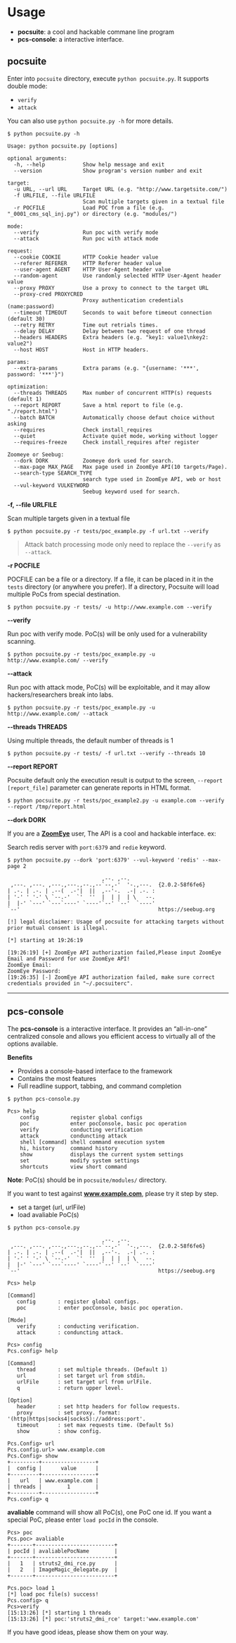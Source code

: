 # Usage

- **pocsuite**: a cool and hackable commane line program
- **pcs-console**: a interactive interface.

## pocsuite

Enter into `pocsuite` directory, execute `python pocsuite.py`. It supports double mode:

 - ```verify```
 - ```attack```

You can also use ```python pocsuite.py -h``` for more details.

```
$ python pocsuite.py -h

Usage: python pocsuite.py [options]

optional arguments:
  -h, --help            Show help message and exit
  --version             Show program's version number and exit

target:
  -u URL, --url URL     Target URL (e.g. "http://www.targetsite.com/")
  -f URLFILE, --file URLFILE
                        Scan multiple targets given in a textual file
  -r POCFILE            Load POC from a file (e.g. "_0001_cms_sql_inj.py") or directory (e.g. "modules/")

mode:
  --verify              Run poc with verify mode
  --attack              Run poc with attack mode

request:
  --cookie COOKIE       HTTP Cookie header value
  --referer REFERER     HTTP Referer header value
  --user-agent AGENT    HTTP User-Agent header value
  --random-agent        Use randomly selected HTTP User-Agent header value
  --proxy PROXY         Use a proxy to connect to the target URL
  --proxy-cred PROXYCRED
                        Proxy authentication credentials (name:password)
  --timeout TIMEOUT     Seconds to wait before timeout connection (default 30)
  --retry RETRY         Time out retrials times.
  --delay DELAY         Delay between two request of one thread
  --headers HEADERS     Extra headers (e.g. "key1: value1\nkey2: value2")
  --host HOST           Host in HTTP headers.

params:
  --extra-params        Extra params (e.g. "{username: '***', password: '***'}")

optimization:
  --threads THREADS     Max number of concurrent HTTP(s) requests (default 1)
  --report REPORT       Save a html report to file (e.g. "./report.html")
  --batch BATCH         Automatically choose defaut choice without asking
  --requires            Check install_requires
  --quiet               Activate quiet mode, working without logger
  --requires-freeze     Check install_requires after register

Zoomeye or Seebug:
  --dork DORK           Zoomeye dork used for search.
  --max-page MAX_PAGE   Max page used in ZoomEye API(10 targets/Page).
  --search-type SEARCH_TYPE
                        search type used in ZoomEye API, web or host
  --vul-keyword VULKEYWORD
                        Seebug keyword used for search.
```

**-f, --file URLFILE**

Scan multiple targets given in a textual file

```
$ python pocsuite.py -r tests/poc_example.py -f url.txt --verify
```

> Attack batch processing mode only need to replace the ```--verify``` as ``` --attack```.

**-r POCFILE**

POCFILE can be a file or a directory. If a file, it can be placed in it in the `tests` directory (or anywhere you prefer). If a directory, Pocsuite will load multiple PoCs from special destination.


```
$ python pocsuite.py -r tests/ -u http://www.example.com --verify
```

**--verify**

Run poc with verify mode. PoC(s) will be only used for a vulnerability scanning.

```
$ python pocsuite.py -r tests/poc_example.py -u http://www.example.com/ --verify
```

**--attack**

Run poc with attack mode, PoC(s) will be exploitable, and it may allow hackers/researchers break into labs.

```
$ python pocsuite.py -r tests/poc_example.py -u http://www.example.com/ --attack
```

**--threads THREADS**

Using multiple threads, the default number of threads is 1

```
$ python pocsuite.py -r tests/ -f url.txt --verify --threads 10
```

**--report REPORT**

Pocsuite default only the execution result is output to the screen, `--report [report_file]` parameter can generate reports in HTML format.

```
$ python pocsuite.py -r tests/poc_example2.py -u example.com --verify --report /tmp/report.html
```


**--dork DORK**

If you are a [**ZoomEye**](https://www.zoomeye.org/) user, The API is a cool and hackable interface. ex:

Search redis server with ```port:6379``` and ```redie``` keyword.


```
$ python pocsuite.py --dork 'port:6379' --vul-keyword 'redis' --max-page 2

                              ,--. ,--.
 ,---. ,---. ,---.,---.,--.,--`--,-'  '-.,---.  {2.0.2-58f6fe6}
| .-. | .-. | .--(  .-'|  ||  ,--'-.  .-| .-. :
| '-' ' '-' \ `--.-'  `'  ''  |  | |  | \   --.
|  |-' `---' `---`----' `----'`--' `--'  `----'
`--'                                            https://seebug.org

[!] legal disclaimer: Usage of pocsuite for attacking targets without prior mutual consent is illegal.

[*] starting at 19:26:19

[19:26:19] [+] ZoomEye API authorization failed,Please input ZoomEye Email and Password for use ZoomEye API!
ZoomEye Email:
ZoomEye Password:
[19:26:35] [-] ZoomEye API authorization failed, make sure correct credentials provided in "~/.pocsuiterc".
```


----

## pcs-console

The **pcs-console** is a interactive interface. It provides an “all-in-one” centralized console and allows you efficient access to virtually all of the options available.

**Benefits**

- Provides a console-based interface to the framework
- Contains the most features
- Full readline support, tabbing, and command completion


```
$ python pcs-console.py
```

```
Pcs> help
    config          register global configs
    poc             enter pocConsole, basic poc operation
    verify          conducting verification
    attack          conduncting attack
    shell [command] shell command execution system
    hi, history     command history
    show            displays the current system settings
    set             modify system settings
    shortcuts       view short command
```

**Note**: PoC(s) should be in ```pocsuite/modules/``` directory.

If you want to test against **www.example.com**, please try it step by step.

  - set a target (url, urlFile)
  - load avaliable PoC(s)


```
$ python pcs-console.py

                              ,--. ,--.
 ,---. ,---. ,---.,---.,--.,--`--,-'  '-.,---.  {2.0.2-58f6fe6}
| .-. | .-. | .--(  .-'|  ||  ,--'-.  .-| .-. :
| '-' ' '-' \ `--.-'  `'  ''  |  | |  | \   --.
|  |-' `---' `---`----' `----'`--' `--'  `----'
`--'                                            https://seebug.org

Pcs> help

[Command]
   config       : register global configs.
   poc          : enter pocConsole, basic poc operation.

[Mode]
   verify       : conducting verification.
   attack       : conduncting attack.

Pcs> config
Pcs.config> help

[Command]
   thread       : set multiple threads. (Default 1)
   url          : set target url from stdin.
   urlFile      : set target url from urlFile.
   q            : return upper level.

[Option]
   header       : set http headers for follow requests.
   proxy        : set proxy. format: '(http|https|socks4|socks5)://address:port'.
   timeout      : set max requests time. (Default 5s)
   show         : show config.

Pcs.Config> url
Pcs.config.url> www.example.com
Pcs.Config> show
+---------+-----------------+
|  config |      value      |
+---------+-----------------+
|   url   | www.example.com |
| threads |        1        |
+---------+-----------------+
Pcs.config> q
```


**avaliable** command will show all PoC(s), one PoC one id. If you want a special PoC, please enter ```load pocId``` in the console.

```
Pcs> poc
Pcs.poc> avaliable
+-------+-------------------------+
| pocId | avaliablePocName        |
+-------+-------------------------+
|   1   | struts2_dmi_rce.py      |
|   2   | ImageMagic_delegate.py  |
+-------+-------------------------+

Pcs.poc> load 1
[*] load poc file(s) success!
Pcs.config> q
Pcs>verify
[15:13:26] [*] starting 1 threads
[15:13:26] [*] poc:'struts2_dmi_rce' target:'www.example.com'
```

If you have good ideas, please show them on your way.
